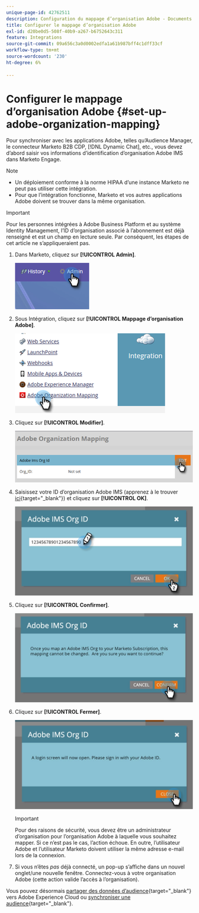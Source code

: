 ```yaml
---
unique-page-id: 42762511
description: Configuration du mappage d’organisation Adobe - Documents Marketo - Documentation du produit
title: Configurer le mappage d’organisation Adobe
exl-id: d20be0d5-508f-40b9-a267-b6752643c311
feature: Integrations
source-git-commit: 09a656c3a0d0002edfa1a61b987bff4c1dff33cf
workflow-type: tm+mt
source-wordcount: '230'
ht-degree: 6%

---
```


# Configurer le mappage d’organisation Adobe {#set-up-adobe-organization-mapping}

Pour synchroniser avec les applications Adobe, telles qu’Audience Manager, le connecteur Marketo B2B CDP, [!DNL Dynamic Chat], etc., vous devez d’abord saisir vos informations d’identification d’organisation Adobe IMS dans Marketo Engage.

>[!NOTE]
>
>* Un déploiement conforme à la norme HIPAA d’une instance Marketo ne peut pas utiliser cette intégration.
>* Pour que l’intégration fonctionne, Marketo et vos autres applications Adobe doivent se trouver dans la même organisation.

>[!IMPORTANT]
>
>Pour les personnes intégrées à Adobe Business Platform et au système Identity Management, l’ID d’organisation associé à l’abonnement est déjà renseigné et est un champ en lecture seule. Par conséquent, les étapes de cet article ne s’appliqueraient pas.

1. Dans Marketo, cliquez sur **[!UICONTROL Admin]**.

   ![](assets/set-up-adobe-experience-cloud-audience-sharing-1.png)

1. Sous Intégration, cliquez sur **[!UICONTROL Mappage d’organisation Adobe]**.

   ![](assets/set-up-adobe-experience-cloud-audience-sharing-2.png)

1. Cliquez sur **[!UICONTROL Modifier]**.

   ![](assets/set-up-adobe-experience-cloud-audience-sharing-3.png)

1. Saisissez votre ID d’organisation Adobe IMS (apprenez à le trouver [ici](https://experienceleague.adobe.com/docs/control-panel/using/faq.html?lang=fr){target="_blank"}) et cliquez sur **[!UICONTROL OK]**.

   ![](assets/set-up-adobe-experience-cloud-audience-sharing-4.png)

1. Cliquez sur **[!UICONTROL Confirmer]**.

   ![](assets/set-up-adobe-experience-cloud-audience-sharing-5.png)

1. Cliquez sur **[!UICONTROL Fermer]**.

   ![](assets/set-up-adobe-experience-cloud-audience-sharing-6.png)

   >[!IMPORTANT]
   >
   >Pour des raisons de sécurité, vous devez être un administrateur d’organisation pour l’organisation Adobe à laquelle vous souhaitez mapper. Si ce n’est pas le cas, l’action échoue. En outre, l’utilisateur Adobe et l’utilisateur Marketo doivent utiliser la même adresse e-mail lors de la connexion.

1. Si vous n’êtes _pas_ déjà connecté, un pop-up s’affiche dans un nouvel onglet/une nouvelle fenêtre. Connectez-vous à votre organisation Adobe (cette action valide l’accès à l’organisation).

Vous pouvez désormais [partager des données d’audience](/help/marketo/product-docs/core-marketo-concepts/smart-lists-and-static-lists/static-lists/send-a-list-to-adobe-experience-cloud.md){target="_blank"} vers Adobe Experience Cloud ou [synchroniser une audience](/help/marketo/product-docs/adobe-experience-cloud-integrations/sync-an-audience-from-adobe-experience-cloud.md){target="_blank"}.

